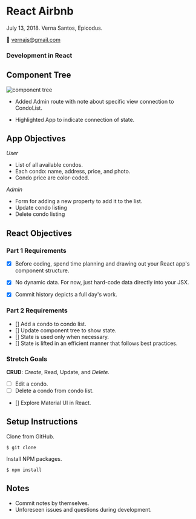 # React Airbnb
July 13, 2018. Verna Santos, Epicodus.

:email: vernajs@gmail.com

### Development in React

## Component Tree

![component tree](src/assets/images/capstone_proj.png)

* Added Admin route with note about specific view connection to CondoList.

* Highlighted App to indicate connection of state.

## App Objectives

_User_
* List of all available condos.
* Each condo: name, address, price, and photo.
* Condo price are color-coded.


_Admin_

* Form for adding a new property to add it to the list.
* Update condo listing
* Delete condo listing


## React Objectives

### Part 1 Requirements

- [x] Before coding, spend time planning and drawing out your React app's component structure.

- [x] No dynamic data. For now, just hard-code data directly into your JSX.

- [x] Commit history depicts a full day's work.

### Part 2 Requirements

- [] Add a condo to condo list.
- [] Update component tree to show state.
- [] State is used only when necessary.
- [] State is lifted in an efficient manner that follows best practices.

### Stretch Goals

**CRUD**: _Create_, Read, Update, and _Delete._

- [ ] Edit a condo.
- [ ] Delete a condo from condo list.
- [] Explore Material UI in React.

## Setup Instructions

Clone from GitHub.
```
$ git clone
```

Install NPM packages.
```
$ npm install
```

## Notes

* Commit notes by themselves.
* Unforeseen issues and questions during development.
